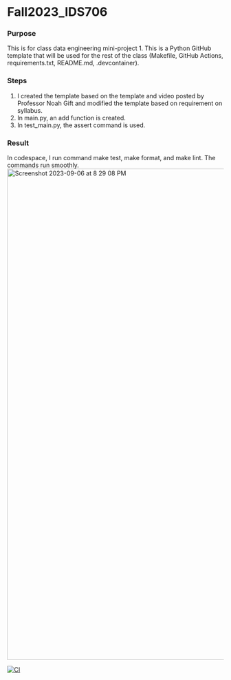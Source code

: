 # Fall2023_IDS706
### Purpose
This is for class data engineering mini-project 1. 
This is a Python GitHub template that will be used for the rest of the class (Makefile, GitHub Actions, requirements.txt,
README.md, .devcontainer). 

### Steps
1. I created the template based on the template and video posted by Professor Noah Gift and modified the template based on requirement on syllabus.
2. In main.py, an add function is created. 
3. In test_main.py, the assert command is used.

### Result
In codespace, I run command make test, make format, and make lint.
The commands run smoothly.
<img width="1143" alt="Screenshot 2023-09-06 at 8 29 08 PM" src="https://github.com/JiayiZhou36/Fall2023_IDS706/assets/143651921/3e9e891d-a933-4ffb-80c1-cbdcd101d5a9">

[![CI](https://github.com/JiayiZhou36/Fall2023_IDS706/actions/workflows/CI.yml/badge.svg)](https://github.com/JiayiZhou36/Fall2023_IDS706/actions/workflows/CI.yml)
